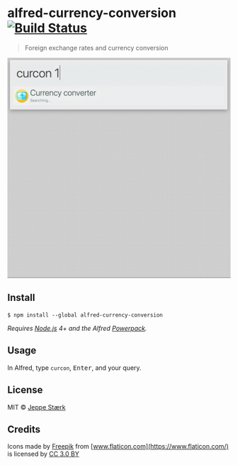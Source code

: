 # alfred-currency-conversion [![Build Status](https://travis-ci.org/jeppestaerk/alfred-currency-conversion.svg?branch=master)](https://travis-ci.org/jeppestaerk/alfred-currency-conversion)

> Foreign exchange rates and currency conversion

<img src="preview.gif" width="694">

## Install

```
$ npm install --global alfred-currency-conversion
```

*Requires [Node.js](https://nodejs.org) 4+ and the Alfred [Powerpack](https://www.alfredapp.com/powerpack/).*


## Usage

In Alfred, type `curcon`, <kbd>Enter</kbd>, and your query.


## License

MIT © [Jeppe Stærk](https://staerk.io)


## Credits

Icons made by [Freepik](http://www.freepik.com) from [www.flaticon.com](https://www.flaticon.com/) is licensed by [CC 3.0 BY](http://creativecommons.org/licenses/by/3.0/)
